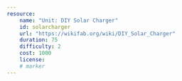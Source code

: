 ```yaml
---
resource:
    name: "Unit: DIY Solar Charger"
    id: solarcharger
    url: "https://wikifab.org/wiki/DIY_Solar_Charger"
    duration: 75
    difficulty: 2
    cost: 1000
    license: 
    # marker
---
```

